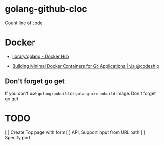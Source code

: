 # golang-github-cloc
Count line of code
# Docker

* [library/golang - Docker Hub](https://hub.docker.com/_/golang/)

* [Building Minimal Docker Containers for Go Applications | via @codeship](https://blog.codeship.com/building-minimal-docker-containers-for-go-applications/)

## Don't forget go get

If you don't use ```golang:onbuild``` or ```golang:xxx-onbuild``` image.
Don't forget go get.

# TODO

[ ] Create Top page with form
[ ] API, Support input from URL path
[ ] Specify port
